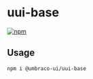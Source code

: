 # uui-base

[![npm](https://img.shields.io/npm/v/@umbraco-ui/uui-base?logoColor=%231B264F)](https://www.npmjs.com/package/@umbraco-ui/uui-base)

## Usage

```zsh
npm i @umbraco-ui/uui-base
```
